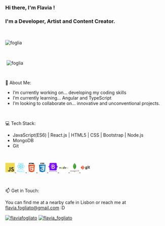 ### Hi there, I'm Flavia !
### I'm a Developer, Artist and Content Creator. 
<br>
<p><img align="center" src="https://github-readme-stats.vercel.app/api/top-langs?username=foglia&show_icons=true&locale=en&layout=compact" alt="foglia" /></p>
<br>
<p>&nbsp;<img align="center" src="https://github-readme-stats.vercel.app/api?username=foglia&show_icons=true&locale=en" alt="foglia" /></p>

<br>

👋 About Me:

- I’m currently working on... developing my coding skills
- I’m currently learning... Angular and TypeScript
- I’m looking to collaborate on... innovative and unconventional projects.

<br>

💻 Tech Stack:

- JavaScript(ES6) | React.js | HTML5 | CSS | Bootstrap | Node.js 
- MongoDB 
- Git

<br>

<a href="https://developer.mozilla.org/en-US/docs/Web/JavaScript" target="_blank" rel="noreferrer"> <img src="https://raw.githubusercontent.com/devicons/devicon/master/icons/javascript/javascript-original.svg" alt="javascript" width="30" height="30"/> </a> 
<a href="https://reactjs.org/" target="_blank" rel="noreferrer"> <img src="https://raw.githubusercontent.com/devicons/devicon/master/icons/react/react-original-wordmark.svg" alt="react" width="30" height="30"/> </a>
<a href="https://www.w3.org/html/" target="_blank" rel="noreferrer"> <img src="https://raw.githubusercontent.com/devicons/devicon/master/icons/html5/html5-original-wordmark.svg" alt="html5" width="30" height="30"/> </a>
<a href="https://www.w3schools.com/css/" target="_blank" rel="noreferrer"> <img src="https://raw.githubusercontent.com/devicons/devicon/master/icons/css3/css3-original-wordmark.svg" alt="css3" width="30" height="30"/> </a>
<a href="https://getbootstrap.com/" target="_blank" rel="noreferrer"> <img src="https://raw.githubusercontent.com/devicons/devicon/master/icons/bootstrap/bootstrap-original-wordmark.svg" alt="bootstrap" width="30" height="30"/> </a>
<a href="https://nodejs.org" target="_blank" rel="noreferrer"> <img src="https://raw.githubusercontent.com/devicons/devicon/master/icons/nodejs/nodejs-original-wordmark.svg" alt="nodejs" width="30" height="30"/> </a>
<a href="https://www.mongodb.com/" target="_blank" rel="noreferrer"> <img src="https://raw.githubusercontent.com/devicons/devicon/master/icons/mongodb/mongodb-original-wordmark.svg" alt="mongodb" width="30" height="30"/> </a>
<a href="https://https://git-scm.com/" target="_blank" rel="noreferrer"> <img src="https://raw.githubusercontent.com/devicons/devicon/master/icons/git/git-original-wordmark.svg" alt="git" width="30" height="30"/> </a>

<br>

📫 Get in Touch:

You can find me at a nearby cafe in Lisbon or reach me at flavia.fogliato@gmail.com :D

<a href="https://linkedin.com/in/flaviafogliato" target="blank"><img align="center" src="https://raw.githubusercontent.com/rahuldkjain/github-profile-readme-generator/master/src/images/icons/Social/linked-in-alt.svg" alt="flaviafogliato" height="30" width="40" /></a>
<a href="https://instagram.com/flavia_fogliato" target="blank"><img align="center" src="https://raw.githubusercontent.com/rahuldkjain/github-profile-readme-generator/master/src/images/icons/Social/instagram.svg" alt="flavia_fogliato" height="30" width="40" /></a>
</p>
